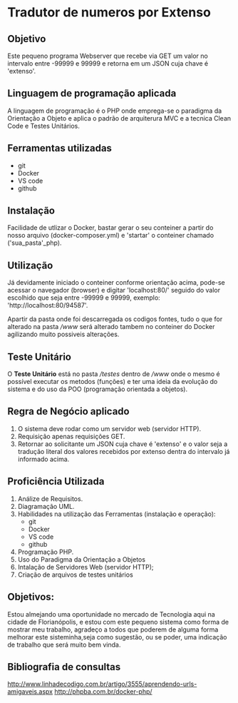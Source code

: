 # Tradutor de numeros por Extenso
## Objetivo

Este pequeno programa Webserver que recebe via GET um valor no intervalo 
entre -99999 e 99999 e retorna em um JSON cuja chave é 'extenso'.

## Linguagem de programação aplicada
A linguagem de programação é o PHP onde emprega-se o paradigma da Orientação a Objeto e aplica o padrão de arquiterura MVC e a tecnica Clean Code e Testes Unitários.

## Ferramentas utilizadas
* git
* Docker
* VS code
* github

## Instalação
Facilidade de utlizar o Docker, bastar gerar o seu conteiner a partir do nosso 
arquivo (docker-composer.yml) e 'startar' o conteiner chamado ('sua_pasta'_php).

## Utilização
Já devidamente iniciado o conteiner conforme orientação acima, pode-se acessar o navegador (browser) e digitar 'localhost:80/' seguido do valor escolhido que seja entre -99999 e 99999, exemplo: 'http://localhost:80/94587'.

Apartir da pasta onde foi descarregada os codigos fontes, tudo o que for alterado na pasta */www* será alterado tambem no conteiner do Docker agilizando muito possiveis alterações.

## Teste Unitário
O **Teste Unitário** está no pasta */testes* dentro de */www* onde o mesmo é possível executar os metodos (funções) e ter uma ideia da evolução do sistema e do uso da POO (programação orientada a objetos).

## Regra de Negócio aplicado
1. O sistema deve rodar como um servidor web (servidor HTTP).
2. Requisição apenas requisições GET.
3. Retornar ao solicitante um JSON cuja chave é 'extenso' e o valor seja a tradução literal dos valores recebidos por extenso dentra do intervalo já informado acima.

## Proficiência Utilizada
1. Análize de Requisitos.
2. Diagramação UML.
3. Habilidades na utilização das Ferramentas (instalação e operação):
    * git
    * Docker
    * VS code
    * github
4. Programação PHP.
5. Uso do Paradigma da Orientação a Objetos
6. Intalação de Servidores Web (servidor HTTP);
7. Criação de arquivos de testes unitários

## Objetivos:
Estou almejando uma oportunidade no mercado de Tecnologia aqui na cidade de Florianópolis, e estou com este pequeno sistema como forma de mostrar meu trabalho, agradeço a todos que poderem de alguma forma melhorar este sisteminha,seja como sugestão, ou se poder, uma indicação de trabalho que será muito bem vinda.

## Bibliografia  de consultas
http://www.linhadecodigo.com.br/artigo/3555/aprendendo-urls-amigaveis.aspx
http://phpba.com.br/docker-php/

